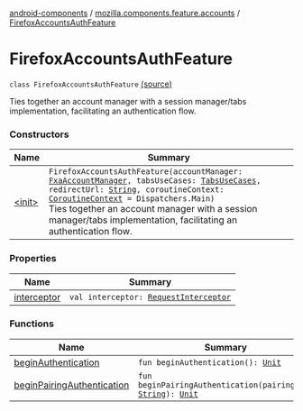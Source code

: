 [android-components](../../index.md) / [mozilla.components.feature.accounts](../index.md) / [FirefoxAccountsAuthFeature](./index.md)

# FirefoxAccountsAuthFeature

`class FirefoxAccountsAuthFeature` [(source)](https://github.com/mozilla-mobile/android-components/blob/master/components/feature/accounts/src/main/java/mozilla/components/feature/accounts/FirefoxAccountsAuthFeature.kt#L21)

Ties together an account manager with a session manager/tabs implementation, facilitating an
authentication flow.

### Constructors

| Name | Summary |
|---|---|
| [&lt;init&gt;](-init-.md) | `FirefoxAccountsAuthFeature(accountManager: `[`FxaAccountManager`](../../mozilla.components.service.fxa.manager/-fxa-account-manager/index.md)`, tabsUseCases: `[`TabsUseCases`](../../mozilla.components.feature.tabs/-tabs-use-cases/index.md)`, redirectUrl: `[`String`](https://kotlinlang.org/api/latest/jvm/stdlib/kotlin/-string/index.html)`, coroutineContext: `[`CoroutineContext`](https://kotlinlang.org/api/latest/jvm/stdlib/kotlin.coroutines/-coroutine-context/index.html)` = Dispatchers.Main)`<br>Ties together an account manager with a session manager/tabs implementation, facilitating an authentication flow. |

### Properties

| Name | Summary |
|---|---|
| [interceptor](interceptor.md) | `val interceptor: `[`RequestInterceptor`](../../mozilla.components.concept.engine.request/-request-interceptor/index.md) |

### Functions

| Name | Summary |
|---|---|
| [beginAuthentication](begin-authentication.md) | `fun beginAuthentication(): `[`Unit`](https://kotlinlang.org/api/latest/jvm/stdlib/kotlin/-unit/index.html) |
| [beginPairingAuthentication](begin-pairing-authentication.md) | `fun beginPairingAuthentication(pairingUrl: `[`String`](https://kotlinlang.org/api/latest/jvm/stdlib/kotlin/-string/index.html)`): `[`Unit`](https://kotlinlang.org/api/latest/jvm/stdlib/kotlin/-unit/index.html) |
